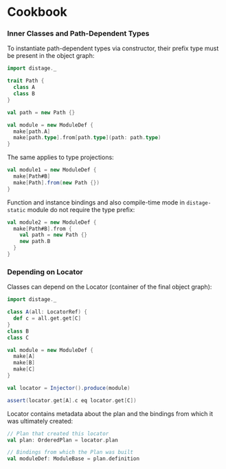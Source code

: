 Cookbook
========

### Inner Classes and Path-Dependent Types

To instantiate path-dependent types via constructor, their prefix type must be present in the object graph:

```scala mdoc:reset
import distage._

trait Path {
  class A
  class B
}

val path = new Path {}

val module = new ModuleDef {
  make[path.A]
  make[path.type].from[path.type](path: path.type)
}
```

The same applies to type projections:

```scala mdoc
val module1 = new ModuleDef {
  make[Path#B]
  make[Path].from(new Path {})
}
```

Function and instance bindings and also compile-time mode in `distage-static` module do not require the type prefix:

```scala mdoc
val module2 = new ModuleDef {
  make[Path#B].from {
    val path = new Path {}
    new path.B
  }
}
```

### Depending on Locator

Classes can depend on the Locator (container of the final object graph):

```scala
import distage._

class A(all: LocatorRef) {
  def c = all.get.get[C]
}
class B
class C

val module = new ModuleDef {
  make[A]
  make[B]
  make[C]
}

val locator = Injector().produce(module)

assert(locator.get[A].c eq locator.get[C]) 
```

Locator contains metadata about the plan and the bindings from which it was ultimately created:

```scala
// Plan that created this locator
val plan: OrderedPlan = locator.plan

// Bindings from which the Plan was built
val moduleDef: ModuleBase = plan.definition
```
